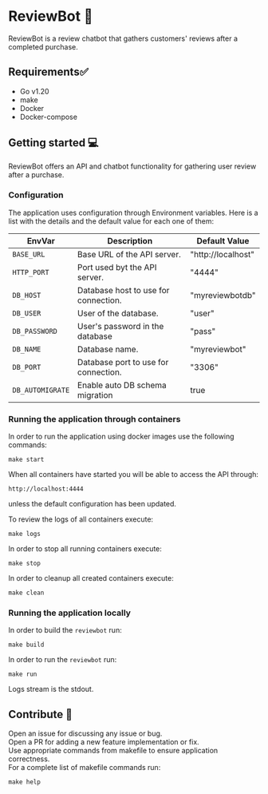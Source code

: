 # ReviewBot 🤖
ReviewBot is a review chatbot that gathers customers' reviews after a completed purchase.

## Requirements✅
- Go v1.20
- make
- Docker
- Docker-compose


## Getting started 💻

ReviewBot offers an API and chatbot functionality for gathering user review after a purchase. 

### Configuration

The application uses configuration through Environment variables. Here is a list with the details and the default
value for each one of them:

| EnvVar           | Description                          | Default Value      |
|------------------|--------------------------------------|--------------------|
| `BASE_URL`       | Base URL of the API server.          | "http://localhost" |
| `HTTP_PORT`      | Port used byt the API server.        | "4444"             |
| `DB_HOST`        | Database host to use for connection. | "myreviewbotdb"    |
| `DB_USER`        | User of the database.                | "user"             |
| `DB_PASSWORD`    | User's password in the database      | "pass"             |
| `DB_NAME`        | Database name.                       | "myreviewbot"      |
| `DB_PORT`        | Database port to use for connection. | "3306"             |
| `DB_AUTOMIGRATE` | Enable auto DB schema migration      | true               |

### Running the application through containers

In order to run the application using docker images use the following commands:
```
make start
```

When all containers have started you will be able to access the API through:
```
http://localhost:4444
```
unless the default configuration has been updated. 

To review the logs of all containers execute:
```
make logs
```

In order to stop all running containers execute:
```
make stop
```

In order to cleanup all created containers execute:
```
make clean
```

### Running the application locally

In order to build the `reviewbot` run:
```
make build
```

In order to run the `reviewbot` run:
```
make run
```
Logs stream is the stdout.


## Contribute 🙋

Open an issue for discussing any issue or bug.  
Open a PR for adding a new feature implementation or fix.  
Use appropriate commands from makefile to ensure application correctness.  
For a complete list of makefile commands run:
```
make help
```
